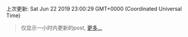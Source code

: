 
  
 上次更新: Sat Jun 22 2019 23:00:29 GMT+0000 (Coordinated Universal Time) 

 > 仅显示一小时内更新的post, [更多...](screenshots/)
  